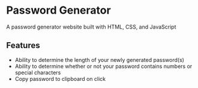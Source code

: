 # Password Generator
A password generator website built with HTML, CSS, and JavaScript

## Features
- Ability to determine the length of your newly generated password(s)
- Ability to determine whether or not your password contains numbers or special characters
- Copy password to clipboard on click